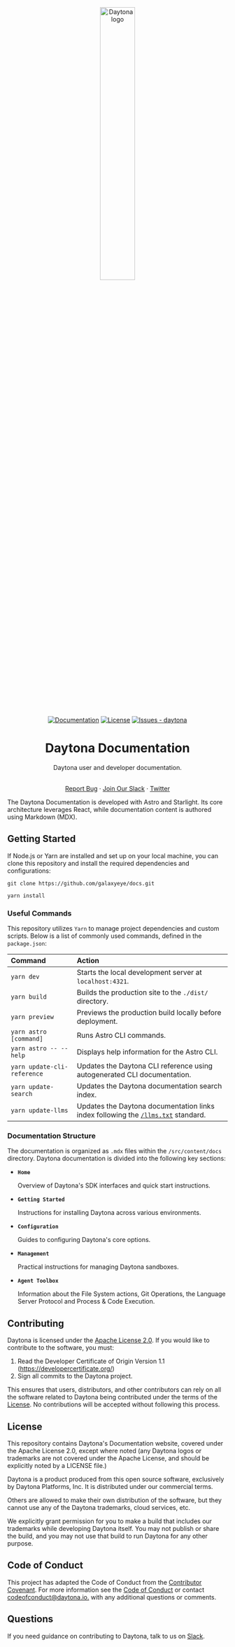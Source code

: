 <div align="center">
 <picture>
  <source media="(prefers-color-scheme: dark)" srcset="https://github.com/galaxyeye/daytona/raw/main/assets/images/Daytona-logotype-white.png">
  <img alt="Daytona logo" src="https://github.com/galaxyeye/daytona/raw/main/assets/images/Daytona-logotype-black.png" width="40%">
 </picture>
</div>

<br><br>

<div align="center">

[![Documentation](https://img.shields.io/github/v/release/daytonaio/docs?label=Docs&color=23cc71)](https://www.daytona.io/docs)
[![License](https://img.shields.io/badge/License-Apache--2.0-blue)](#license)
[![Issues - daytona](https://img.shields.io/github/issues/daytonaio/docs)](https://github.com/galaxyeye/docs/issues)

</div>

<h1 align="center">Daytona Documentation</h1>
<div align="center">
Daytona user and developer documentation.
</div>
</br>

<p align="center">
  <a href="https://github.com/galaxyeye/docs/issues/new?assignees=&labels=bug">Report Bug</a>
    ·
  <a href="https://go.daytona.io/slack">Join Our Slack</a>
    ·
  <a href="https://twitter.com/daytonaio">Twitter</a>
</p>

The Daytona Documentation is developed with Astro and Starlight.
Its core architecture leverages React, while documentation content is authored using Markdown (MDX).

## Getting Started

If Node.js or Yarn are installed and set up on your local machine, you can clone this repository and install the required dependencies and configurations:

```shell
git clone https://github.com/galaxyeye/docs.git
```

```shell
yarn install
```

### Useful Commands

This repository utilizes `Yarn` to manage project dependencies and custom scripts. Below is a list of commonly used commands, defined in the `package.json`:

| Command                     | Action                                                                                                    |
| :-------------------------- | :-------------------------------------------------------------------------------------------------------- |
| `yarn dev`                  | Starts the local development server at `localhost:4321`.                                                  |
| `yarn build`                | Builds the production site to the `./dist/` directory.                                                    |
| `yarn preview`              | Previews the production build locally before deployment.                                                  |
| `yarn astro [command]`      | Runs Astro CLI commands.                                                                                  |
| `yarn astro -- --help`      | Displays help information for the Astro CLI.                                                              |
| `yarn update-cli-reference` | Updates the Daytona CLI reference using autogenerated CLI documentation.                                  |
| `yarn update-search`        | Updates the Daytona documentation search index.                                                           |
| `yarn update-llms`          | Updates the Daytona documentation links index following the [`/llms.txt`](https://llmstxt.org/) standard. |

### Documentation Structure

The documentation is organized as `.mdx` files within the `/src/content/docs` directory.
Daytona documentation is divided into the following key sections:

- **`Home`**

  Overview of Daytona's SDK interfaces and quick start instructions.

- **`Getting Started`**

  Instructions for installing Daytona across various environments.

- **`Configuration`**

  Guides to configuring Daytona's core options.

- **`Management`**

  Practical instructions for managing Daytona sandboxes.

- **`Agent Toolbox`**

  Information about the File System actions, Git Operations, the Language Server Protocol and Process & Code Execution.

## Contributing

Daytona is licensed under the [Apache License 2.0](LICENSE). If you would like to contribute to the software, you must:

1. Read the Developer Certificate of Origin Version 1.1 (<https://developercertificate.org/>)
2. Sign all commits to the Daytona project.

This ensures that users, distributors, and other contributors can rely on all the software related to Daytona being contributed under the terms of the [License](LICENSE). No contributions will be accepted without following this process.

## License

This repository contains Daytona's Documentation website, covered under the Apache License 2.0, except where noted (any Daytona logos or trademarks are not covered under the Apache License, and should be explicitly noted by a LICENSE file.)

Daytona is a product produced from this open source software, exclusively by Daytona Platforms, Inc. It is distributed under our commercial terms.

Others are allowed to make their own distribution of the software, but they cannot use any of the Daytona trademarks, cloud services, etc.

We explicitly grant permission for you to make a build that includes our trademarks while developing Daytona itself. You may not publish or share the build, and you may not use that build to run Daytona for any other purpose.

## Code of Conduct

This project has adapted the Code of Conduct from the [Contributor Covenant](https://www.contributor-covenant.org/). For more information see the [Code of Conduct](CODE_OF_CONDUCT.md) or contact [codeofconduct@daytona.io.](mailto:codeofconduct@daytona.io) with any additional questions or comments.

## Questions

If you need guidance on contributing to Daytona, talk to us on
[Slack](https://go.daytona.io/slack).
